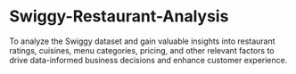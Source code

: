 # Swiggy-Restaurant-Analysis
To analyze the Swiggy dataset and gain valuable insights into restaurant ratings, cuisines, menu categories, pricing, and other relevant factors to drive data-informed business decisions and enhance customer experience.
